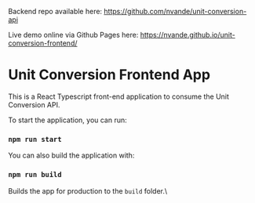 Backend repo available here: https://github.com/nvande/unit-conversion-api

Live demo online via Github Pages here: https://nvande.github.io/unit-conversion-frontend/


# Unit Conversion Frontend App

This is a React Typescript front-end application to consume the Unit Conversion API.

To start the application, you can run:

### `npm run start`

You can also build the application with:

### `npm run build`

Builds the app for production to the `build` folder.\

